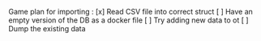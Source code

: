 Game plan for importing :
[x] Read CSV file into correct struct
[ ] Have an empty version of the DB as a docker file
[ ] Try adding new data to ot
[ ] Dump the existing data

